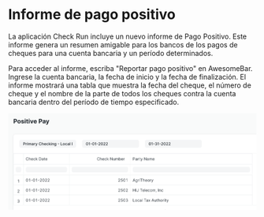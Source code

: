 # Informe de pago positivo

La aplicación Check Run incluye un nuevo informe de Pago Positivo. Este informe genera un resumen amigable para los bancos de los pagos de cheques para una cuenta bancaria y un período determinados.

Para acceder al informe, escriba "Reportar pago positivo" en AwesomeBar. Ingrese la cuenta bancaria, la fecha de inicio y la fecha de finalización. El informe mostrará una tabla que muestra la fecha del cheque, el número de cheque y el nombre de la parte de todos los cheques contra la cuenta bancaria dentro del período de tiempo especificado.

![Captura de pantalla de un ejemplo de informe de Pago Positivo que muestra las columnas de Fecha del cheque, Número de cheque y Nombre de la parte.](./assets/PositivePayReport.png)
